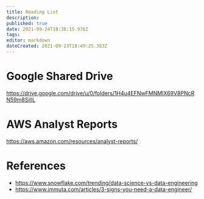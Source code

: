 ```yaml
---
title: Reading List
description: 
published: true
date: 2021-09-24T18:38:15.976Z
tags: 
editor: markdown
dateCreated: 2021-09-23T18:49:25.383Z
---
```


# Google Shared Drive
https://drive.google.com/drive/u/0/folders/1H4u4EFNwFMNMIX69V8PNcRN59m8SilIL

# AWS Analyst Reports
https://aws.amazon.com/resources/analyst-reports/

# References
- https://www.snowflake.com/trending/data-science-vs-data-engineering
- https://www.immuta.com/articles/3-signs-you-need-a-data-engineer/
